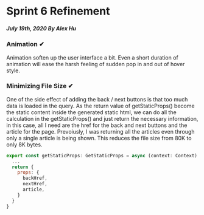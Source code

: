 # Sprint 6 Refinement
##### July 19th, 2020 By Alex Hu

### Animation ✔

Animation soften up the user interface a bit. Even a short duration of animation will ease the harsh
feeling of sudden pop in and out of hover style.

### Minimizing File Size ✔

One of the side effect of adding the back / next buttons is that too much data is loaded in the query.
As the return value of getStaticProps() become the static content inside the generated static html,
we can do all the calculation in the getStaticProps() and just return the necessary information, in this
case, all I need are the href for the back and next buttons and the article for the page. Prevoiusly,
I was returning all the articles even through only a single article is being shown. This reduces the
file size from 80K to only 8K bytes.
```js
export const getStaticProps: GetStaticProps = async (context: Context) => {
  ...
  return {
    props: {
      backHref,
      nextHref,
      article,
    }
  }
}
```
